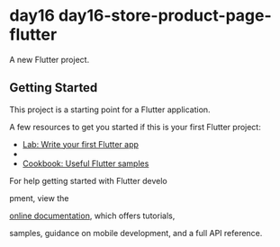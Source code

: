 # day16 day16-store-product-page-flutter

A new Flutter project.

## Getting Started

This project is a starting point for a Flutter application.


A few resources to get you started if this is your first Flutter project:


- [Lab: Write your first Flutter app](https://docs.flutter.dev/get-started/codelab)
- 
- [Cookbook: Useful Flutter samples](https://docs.flutter.dev/cookbook)


For help getting started with Flutter develo



pment, view the


[online documentation](https://docs.flutter.dev/), which offers tutorials,


samples, guidance on mobile development, and a full API reference.
